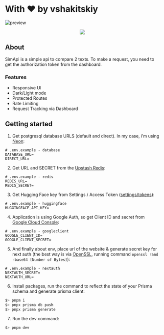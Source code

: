 # With ♥ by vshakitskiy
![preview](https://github.com/vshakitskiy/simapi/assets/54102609/919532b0-76b7-458c-8636-7ebf7321f6de)

<p align="center">
  <a href="https://skillicons.dev">
    <img src="https://skillicons.dev/icons?i=git,github,ts,react,tailwind,nextjs,pnpm,prisma,redis&theme=dark" />
  </a>
</p>

## About

SimApi is a simple api to compare 2 texts. To make a request, you need to get the authorization token from the dashboard.

### Features

- Responsive UI
- Dark/Light mode
- Protected Routes
- Rate Limiting
- Request Tracking via Dashboard

## Getting started

1) Get postgresql database URLS (default and direct). In my case, i'm using [Neon](https://neon.tech/):
```env
# .env.example - database
DATABASE_URL=
DIRECT_URL=
```
2) Get URL and SECRET from the [Upstash Redis](https://upstash.com/):
```env
# .env.example - redis
REDIS_URL=
REDIS_SECRET=
```
3) Get Hugging Face key from Settings / Access Token ([settings/tokens](https://huggingface.co/settings/tokens)):
```env
# .env.example - huggingface
HUGGINGFACE_API_KEY=
```
4) Application is using Google Auth, so get Client ID and secret from [Google Cloud Console](https://console.cloud.google.com/):
```env
# .env.example - googleclient
GOOGLE_CLIENT_ID=
GOOGLE_CLIENT_SECRET=
```
5) And finally about env, place url of the website & generate secret key for next auth (the best way is via [OpenSSL](https://www.cryptool.org/en/cto/openssl/), running command `openssl rand -base64 [Number of Bytes]`):
```env
# .env.example - nextauth
NEXTAUTH_SECRET=
NEXTAUTH_URL=
```
6) Install packages, run the command to reflect the state of your Prisma schema and generate prisma client:
```bash
$> pnpm i
$> pnpx prisma db push
$> pnpx prisma generate
```
7) Run the dev command:
```bash
$> pnpm dev
```
